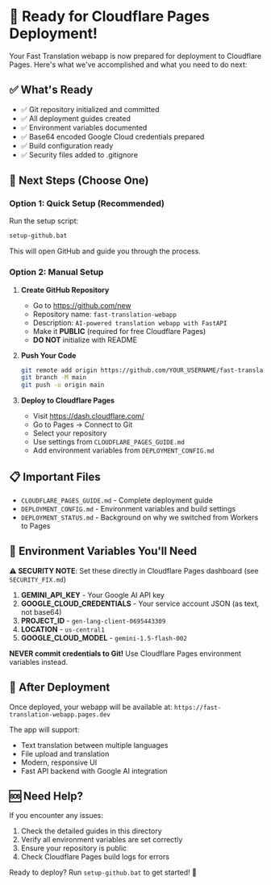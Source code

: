 # 🚀 Ready for Cloudflare Pages Deployment!

Your Fast Translation webapp is now prepared for deployment to Cloudflare Pages. Here's what we've accomplished and what you need to do next:

## ✅ What's Ready

- ✅ Git repository initialized and committed
- ✅ All deployment guides created
- ✅ Environment variables documented
- ✅ Base64 encoded Google Cloud credentials prepared
- ✅ Build configuration ready
- ✅ Security files added to .gitignore

## 🎯 Next Steps (Choose One)

### Option 1: Quick Setup (Recommended)
Run the setup script:
```bash
setup-github.bat
```
This will open GitHub and guide you through the process.

### Option 2: Manual Setup

1. **Create GitHub Repository**
   - Go to https://github.com/new
   - Repository name: `fast-translation-webapp`
   - Description: `AI-powered translation webapp with FastAPI`
   - Make it **PUBLIC** (required for free Cloudflare Pages)
   - **DO NOT** initialize with README

2. **Push Your Code**
   ```bash
   git remote add origin https://github.com/YOUR_USERNAME/fast-translation-webapp.git
   git branch -M main
   git push -u origin main
   ```

3. **Deploy to Cloudflare Pages**
   - Visit https://dash.cloudflare.com/
   - Go to Pages → Connect to Git
   - Select your repository
   - Use settings from `CLOUDFLARE_PAGES_GUIDE.md`
   - Add environment variables from `DEPLOYMENT_CONFIG.md`

## 📋 Important Files

- `CLOUDFLARE_PAGES_GUIDE.md` - Complete deployment guide
- `DEPLOYMENT_CONFIG.md` - Environment variables and build settings
- `DEPLOYMENT_STATUS.md` - Background on why we switched from Workers to Pages

## 🔑 Environment Variables You'll Need

**⚠️ SECURITY NOTE**: Set these directly in Cloudflare Pages dashboard (see `SECURITY_FIX.md`)

1. **GEMINI_API_KEY** - Your Google AI API key
2. **GOOGLE_CLOUD_CREDENTIALS** - Your service account JSON (as text, not base64)
3. **PROJECT_ID** - `gen-lang-client-0695443309`
4. **LOCATION** - `us-central1`
5. **GOOGLE_CLOUD_MODEL** - `gemini-1.5-flash-002`

**NEVER commit credentials to Git!** Use Cloudflare Pages environment variables instead.

## 🎉 After Deployment

Once deployed, your webapp will be available at:
`https://fast-translation-webapp.pages.dev`

The app will support:
- Text translation between multiple languages
- File upload and translation
- Modern, responsive UI
- Fast API backend with Google AI integration

## 🆘 Need Help?

If you encounter any issues:
1. Check the detailed guides in this directory
2. Verify all environment variables are set correctly
3. Ensure your repository is public
4. Check Cloudflare Pages build logs for errors

Ready to deploy? Run `setup-github.bat` to get started! 🚀
